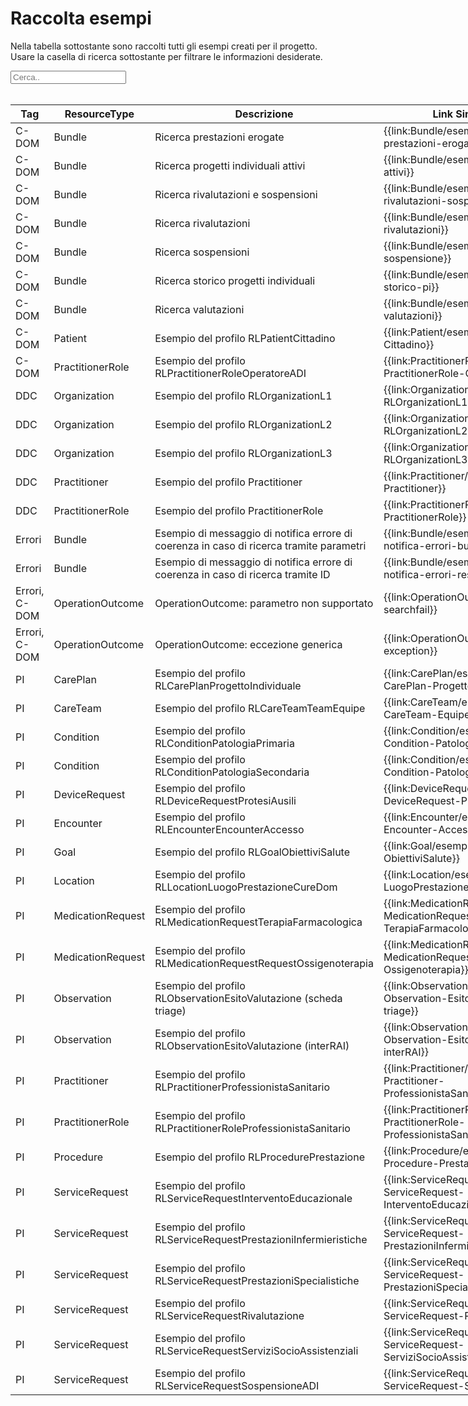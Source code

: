 <html>
  <head>
    <script src="https://ajax.googleapis.com/ajax/libs/jquery/3.6.0/jquery.min.js"></script>
    <script>
      $(document).ready(function () {
        $("#myInput").on("keyup", function () {
          var value = $(this).val().toLowerCase();
          $("#myTable tr").filter(function () {
            $(this).toggle($(this).text().toLowerCase().indexOf(value) > -1);
          });
        });
      });
    </script>
  </head>
  <body>
    <h1>Raccolta esempi</h1>
    <div>
      <p>
        Nella tabella sottostante sono raccolti tutti gli esempi creati per il progetto.
        <br />
        Usare la casella di ricerca sottostante per filtrare le informazioni
        desiderate.
      </p>
      <input id="myInput" type="text" placeholder="Cerca.." />
    </div>
    <br/>
    <table style="width: fit-content">
      <thead>
        <tr>
          <th>Tag</th>
          <th>ResourceType</th>
          <th>Descrizione</th>
          <th>Link Simplifier</th>
        </tr>
      </thead>
      <tbody id="myTable">
        <tr>
          <td>C-DOM</td>
          <td>Bundle</td>
          <td>Ricerca prestazioni erogate</td>
          <td>{{link:Bundle/esempio-ricerca-prestazioni-erogate}}</td>
        </tr>
        <tr>
          <td>C-DOM</td>
          <td>Bundle</td>
          <td>Ricerca progetti individuali attivi</td>
          <td>{{link:Bundle/esempio-ricerca-pi-attivi}}</td>
        </tr>
        <tr>
          <td>C-DOM</td>
          <td>Bundle</td>
          <td>Ricerca rivalutazioni e sospensioni</td>
          <td>{{link:Bundle/esempio-ricerca-rivalutazioni-sospensioni}}</td>
        </tr>
        <tr>
          <td>C-DOM</td>
          <td>Bundle</td>
          <td>Ricerca rivalutazioni</td>
          <td>{{link:Bundle/esempio-ricerca-rivalutazioni}}</td>
        </tr>
        <tr>
          <td>C-DOM</td>
          <td>Bundle</td>
          <td>Ricerca sospensioni</td>
          <td>{{link:Bundle/esempio-ricerca-sospensione}}</td>
        </tr>
        <tr>
          <td>C-DOM</td>
          <td>Bundle</td>
          <td>Ricerca storico progetti individuali</td>
          <td>{{link:Bundle/esempio-ricerca-storico-pi}}</td>
        </tr>
        <tr>
          <td>C-DOM</td>
          <td>Bundle</td>
          <td>Ricerca valutazioni</td>
          <td>{{link:Bundle/esempio-ricerca-valutazioni}}</td>
        </tr>
        <tr>
          <td>C-DOM</td>
          <td>Patient</td>
          <td>Esempio del profilo RLPatientCittadino</td>
          <td>{{link:Patient/esempio-Patient-Cittadino}}</td>
        </tr>
        <tr>
          <td>C-DOM</td>
          <td>PractitionerRole</td>
          <td>Esempio del profilo RLPractitionerRoleOperatoreADI</td>
          <td>{{link:PractitionerRole/esempio-PractitionerRole-OperatoreADI}}</td>
        </tr>
        <tr>
          <td>DDC</td>
          <td>Organization</td>
          <td>Esempio del profilo RLOrganizationL1</td>
          <td>{{link:Organization/esempio-RLOrganizationL1}}</td>
        </tr>
        <tr>
          <td>DDC</td>
          <td>Organization</td>
          <td>Esempio del profilo RLOrganizationL2</td>
          <td>{{link:Organization/esempio-RLOrganizationL2}}</td>
        </tr>
        <tr>
          <td>DDC</td>
          <td>Organization</td>
          <td>Esempio del profilo RLOrganizationL3</td>
          <td>{{link:Organization/esempio-RLOrganizationL3}}</td>
        </tr>
        <tr>
          <td>DDC</td>
          <td>Practitioner</td>
          <td>Esempio del profilo Practitioner</td>
          <td>{{link:Practitioner/esempio-Practitioner}}</td>
        </tr>
        <tr>
          <td>DDC</td>
          <td>PractitionerRole</td>
          <td>Esempio del profilo PractitionerRole</td>
          <td>{{link:PractitionerRole/esempio-PractitionerRole}}</td>
        </tr>
        <tr>
          <td>Errori</td>
          <td>Bundle</td>
          <td>
            Esempio di messaggio di notifica errore di coerenza in caso
            di ricerca tramite parametri
          </td>
          <td>{{link:Bundle/esempio-bundle-notifica-errori-bundle}}</td>
        </tr>
        <tr>
          <td>Errori</td>
          <td>Bundle</td>
          <td>
            Esempio di messaggio di notifica errore di coerenza in caso
            di ricerca tramite ID
          </td>
          <td>{{link:Bundle/esempio-bundle-notifica-errori-resource}}</td>
        </tr>
        <tr>
          <td>Errori, C-DOM</td>
          <td>OperationOutcome</td>
          <td>OperationOutcome: parametro non supportato</td>
          <td>{{link:OperationOutcome/esempio-searchfail}}</td>
        </tr>
        <tr>
          <td>Errori, C-DOM</td>
          <td>OperationOutcome</td>
          <td>OperationOutcome: eccezione generica</td>
          <td>{{link:OperationOutcome/esempio-exception}}</td>
        </tr>
        <tr>
          <td>PI</td>
          <td>CarePlan</td>
          <td>Esempio del profilo RLCarePlanProgettoIndividuale</td>
          <td>{{link:CarePlan/esempio-CarePlan-Progetto-Individuale}}</td>
        </tr>
        <tr>
          <td>PI</td>
          <td>CareTeam</td>
          <td>Esempio del profilo RLCareTeamTeamEquipe</td>
          <td>{{link:CareTeam/esempio-CareTeam-Equipe}}</td>
        </tr>
        <tr>
          <td>PI</td>
          <td>Condition</td>
          <td>Esempio del profilo RLConditionPatologiaPrimaria</td>
          <td>{{link:Condition/esempio-Condition-PatologiaPrimaria}}</td>
        </tr>
        <tr>
          <td>PI</td>
          <td>Condition</td>
          <td>Esempio del profilo RLConditionPatologiaSecondaria</td>
          <td>{{link:Condition/esempio-Condition-PatologiaSecondaria}}</td>
        </tr>
        <tr>
          <td>PI</td>
          <td>DeviceRequest</td>
          <td>Esempio del profilo RLDeviceRequestProtesiAusili</td>
          <td>{{link:DeviceRequest/esempio-DeviceRequest-ProtesiAusili}}</td>
        </tr>
        <tr>
          <td>PI</td>
          <td>Encounter</td>
          <td>Esempio del profilo RLEncounterEncounterAccesso</td>
          <td>{{link:Encounter/esempio-Encounter-Accesso}}</td>
        </tr>
        <tr>
          <td>PI</td>
          <td>Goal</td>
          <td>Esempio del profilo RLGoalObiettiviSalute</td>
          <td>{{link:Goal/esempio-Goal-ObiettiviSalute}}</td>
        </tr>
        <tr>
          <td>PI</td>
          <td>Location</td>
          <td>Esempio del profilo RLLocationLuogoPrestazioneCureDom</td>
          <td>{{link:Location/esempio-Location-LuogoPrestazioneCureDom}}</td>
        </tr>
        <tr>
          <td>PI</td>
          <td>MedicationRequest</td>
          <td>Esempio del profilo RLMedicationRequestTerapiaFarmacologica</td>
          <td>
            {{link:MedicationRequest/esempio-MedicationRequest-TerapiaFarmacologica}}
          </td>
        </tr>
        <tr>
          <td>PI</td>
          <td>MedicationRequest</td>
          <td>Esempio del profilo RLMedicationRequestRequestOssigenoterapia</td>
          <td>
            {{link:MedicationRequest/esempio-MedicationRequest-Ossigenoterapia}}
          </td>
        </tr>
        <tr>
          <td>PI</td>
          <td>Observation</td>
          <td>
            Esempio del profilo RLObservationEsitoValutazione
            (scheda triage)
          </td>
          <td>{{link:Observation/esempio-Observation-EsitoValutazione-triage}}</td>
        </tr>
        <tr>
          <td>PI</td>
          <td>Observation</td>
          <td>Esempio del profilo RLObservationEsitoValutazione (interRAI)</td>
          <td>
            {{link:Observation/esempio-Observation-EsitoValutazione-interRAI}}
          </td>
        </tr>
        <tr>
          <td>PI</td>
          <td>Practitioner</td>
          <td>Esempio del profilo RLPractitionerProfessionistaSanitario</td>
          <td>
            {{link:Practitioner/esempio-Practitioner-ProfessionistaSanitario}}
          </td>
        </tr>
        <tr>
          <td>PI</td>
          <td>PractitionerRole</td>
          <td>Esempio del profilo RLPractitionerRoleProfessionistaSanitario</td>
          <td>
            {{link:PractitionerRole/esempio-PractitionerRole-ProfessionistaSanitario}}
          </td>
        </tr>
        <tr>
          <td>PI</td>
          <td>Procedure</td>
          <td>Esempio del profilo RLProcedurePrestazione</td>
          <td>{{link:Procedure/esempio-Procedure-Prestazione}}</td>
        </tr>
        <tr>
          <td>PI</td>
          <td>ServiceRequest</td>
          <td>Esempio del profilo RLServiceRequestInterventoEducazionale</td>
          <td>
            {{link:ServiceRequest/esempio-ServiceRequest-InterventoEducazionale}}
          </td>
        </tr>
        <tr>
          <td>PI</td>
          <td>ServiceRequest</td>
          <td>
            Esempio del
            profilo RLServiceRequestPrestazioniInfermieristiche
          </td>
          <td>
            {{link:ServiceRequest/esempio-ServiceRequest-PrestazioniInfermieristiche}}
          </td>
        </tr>
        <tr>
          <td>PI</td>
          <td>ServiceRequest</td>
          <td>Esempio del profilo RLServiceRequestPrestazioniSpecialistiche</td>
          <td>
            {{link:ServiceRequest/esempio-ServiceRequest-PrestazioniSpecialistiche}}
          </td>
        </tr>
        <tr>
          <td>PI</td>
          <td>ServiceRequest</td>
          <td>Esempio del profilo RLServiceRequestRivalutazione</td>
          <td>{{link:ServiceRequest/esempio-ServiceRequest-Rivalutazione}}</td>
        </tr>
        <tr>
          <td>PI</td>
          <td>ServiceRequest</td>
          <td>Esempio del profilo RLServiceRequestServiziSocioAssistenziali</td>
          <td>
            {{link:ServiceRequest/esempio-ServiceRequest-ServiziSocioAssistenziali}}
          </td>
        </tr>
        <tr>
          <td>PI</td>
          <td>ServiceRequest</td>
          <td>Esempio del profilo RLServiceRequestSospensioneADI</td>
          <td>{{link:ServiceRequest/esempio-ServiceRequest-SospensioneADI}}</td>
        </tr>
      </tbody>
    </table>
  </body>
</html>
